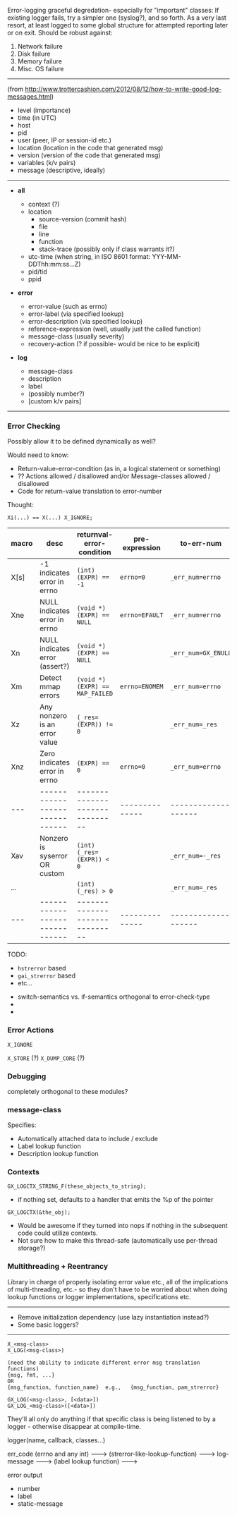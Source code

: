 
Error-logging graceful degredation- especially for "important" classes: If
existing logger fails, try a simpler one (syslog?), and so forth. As a very
last resort, at least logged to some global structure for attempted reporting
later or on exit. Should be robust against:
 1. Network failure
 2. Disk failure
 3. Memory failure
 4. Misc. OS failure

- - - - - - - - 


(from
http://www.trottercashion.com/2012/08/12/how-to-write-good-log-messages.html)


 * level     (importance)
 * time      (in UTC)
 * host
 * pid
 * user      (peer, IP or session-id etc.)
 * location  (location in the code that generated msg)
 * version   (version of the code that generated msg)
 * variables (k/v pairs)
 * message   (descriptive, ideally)



- - - - - - - - - - 




* **all**
  - context (?)
  - location
    - source-version  (commit hash)
    - file
    - line
    - function
    - stack-trace          (possibly only if class warrants it?)
  - utc-time (when string, in ISO 8601 format: YYY-MM-DDThh:mm:ss...Z)
  - pid/tid
  - ppid

* **error**
  - error-value          (such as errno)
  - error-label          (via specified lookup)
  - error-description    (via specified lookup)
  - reference-expression (well, usually just the called function)
  - message-class        (usually severity)
  - recovery-action      (? if possible- would be nice to be explicit)

* **log**
  - message-class
  - description
  - label
  - (possibly number?)
  - [custom k/v pairs]

- - - - - - -

### Error Checking ###


Possibly allow it to be defined dynamically as well?

Would need to know:
  - Return-value-error-condition (as in, a logical statement or something)
  - ?? Actions allowed / disallowed and/or Message-classes allowed / disallowed
  - Code for return-value translation to error-number


Thought:

    Xi(...) == X(...) X_IGNORE;



|macro| desc                           | returnval-error-condition      | pre-expression | to-err-num          | label-trans      | msg-trans    | post-action | expr example           |
| --- | ------------------------------ | ------------------------------ | -------------- | ------------------- | ---------------- | ------------ | ----------- | ---------------------- |
|X[s] | -1 indicates error in errno    | `(int)(EXPR) == -1`            | `errno=0`      | `_err_num=errno`    | `errno_h`        | `strerror_r` | `errno=0`   | `open(...)`            |
|Xne  | NULL indicates error in errno  | `(void *)(EXPR) == NULL`       | `errno=EFAULT` | `_err_num=errno`    | `errno_h`        | `strerror_r` | `errno=0`   | ?                      |
|Xn   | NULL indicates error (assert?) | `(void *)(EXPR) == NULL`       |                | `_err_num=GX_ENULL` | `errno_h`        | `strerror_r` | `errno=0`   | `malloc(...)`          |
|Xm   | Detect mmap errors             | `(void *)(EXPR) == MAP_FAILED` | `errno=ENOMEM` | `_err_num=errno`    | `errno_h`        | `strerror_r` | `errno=0`   | `mmap(...)`            |
|Xz   | Any nonzero is an error value  | `(_res=(EXPR)) != 0`           |                | `_err_num=_res`     | `errno_h`        | `strerror_r` |             | `pthread_create(...)`  |
|Xnz  | Zero indicates error in errno  | `(EXPR) == 0`                  | `errno=0`      | `_err_num=errno`    | `errno_h`        | `strerror_r` | `errno=0`   | `fscanf(...)`          |
| --- | ------------------------------ | ------------------------------ | -------------- | ------------------- | ---------------- | ------------ | ----------- | ---------------------- |
|Xav  | Nonzero is syserror OR custom  |`(int)(_res=(EXPR)) < 0`        |                | `_err_num=-_res`    | `errno_h`        | `strerror_r` |             | libav/ffmpeg functions |
| ... |                                |`(int)(_res) > 0`               |                | `_err_num=_res`     | `avutil_error_h` | `av_strerror`|             |                        |
| --- | ------------------------------ | ------------------------------ | -------------- | ------------------- | ---------------- | ------------ | ----------- | ---------------------- |

TODO:
  * `hstrerror` based
  * `gai_strerror` based
  * etc...


- switch-semantics vs. if-semantics orthogonal to error-check-type
- 
- 


### Error Actions ###



`X_IGNORE`

`X_STORE` (?)
`X_DUMP_CORE` (?)


### Debugging ###


completely orthogonal to these modules?


### message-class ###
Specifies:
  - Automatically attached data to include / exclude
  - Label lookup function
  - Description lookup function


### Contexts

`GX_LOGCTX_STRING_F(these_objects_to_string);`

  - if nothing set, defaults to a handler that emits the %p of the pointer

`GX_LOGCTX(&the_obj);`


* Would be awesome if they turned into nops if nothing in the subsequent code
  could utilize contexts.
* Not sure how to make this thread-safe (automatically use per-thread storage?)


### Multithreading + Reentrancy

Library in charge of properly isolating error value etc., all of the
implications of multi-threading, etc.- so they don't have to be worried about
when doing lookup functions or logger implementations, specifications etc.


- - - - - - -

 - Remove initialization dependency (use lazy instantiation instead?)
 - Some basic loggers?


- - - - - - -

    X_<msg-class>
    X_LOG(<msg-class>)

    (need the ability to indicate different error msg translation functions)
    {msg, fmt, ...}
    OR
    {msg_function, function_name}  e.g.,   {msg_function, pam_strerror}

    GX_LOG(<msg-class>, [<data>])
    GX_LOG_<msg-class>([<data>])


  They'll all only do anything if that specific class is being listened to by a
  logger - otherwise disappear at compile-time.

  logger(name, callback, classes...)





  err\_code (errno and any int)  ---> (strerror-like-lookup-function)   ---> log-message
                                 ---> (label lookup function) ---> 


error output
 - number
 - label
 - static-message
